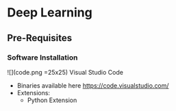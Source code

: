 # Deep Learning 

## Pre-Requisites

### Software Installation


![](code.png =25x25) Visual Studio Code
- Binaries available here https://code.visualstudio.com/
- Extensions:
    - Python Extension
    

